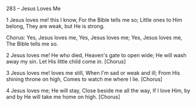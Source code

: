 283 – Jesus Loves Me


1
Jesus loves me!  this I know,
For the Bible tells me so;
Little ones to Him belong,
They are weak, but He is strong.

Chorus:
Yes, Jesus loves me,
Yes, Jesus loves me;
Yes, Jesus loves me,
The Bible tells me so.

2
Jesus loves me!  He who died,
Heaven's gate to open wide;
He will wash away my sin.
Let His little child come in.  [Chorus]

3
Jesus loves me!  loves me still,
When I'm sad or weak and ill;
From His shining throne on high,
Comes to watch me where I lie.  [Chorus]

4
Jesus loves me; He will stay,
Close beside me all the way,
If I love Him, by and by
He will take me home on high.  [Chorus]
